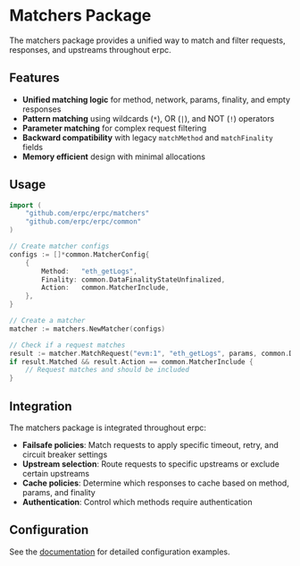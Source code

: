 # Matchers Package

The matchers package provides a unified way to match and filter requests, responses, and upstreams throughout erpc.

## Features

- **Unified matching logic** for method, network, params, finality, and empty responses
- **Pattern matching** using wildcards (`*`), OR (`|`), and NOT (`!`) operators
- **Parameter matching** for complex request filtering
- **Backward compatibility** with legacy `matchMethod` and `matchFinality` fields
- **Memory efficient** design with minimal allocations

## Usage

```go
import (
    "github.com/erpc/erpc/matchers"
    "github.com/erpc/erpc/common"
)

// Create matcher configs
configs := []*common.MatcherConfig{
    {
        Method:   "eth_getLogs",
        Finality: common.DataFinalityStateUnfinalized,
        Action:   common.MatcherInclude,
    },
}

// Create a matcher
matcher := matchers.NewMatcher(configs)

// Check if a request matches
result := matcher.MatchRequest("evm:1", "eth_getLogs", params, common.DataFinalityStateUnfinalized)
if result.Matched && result.Action == common.MatcherInclude {
    // Request matches and should be included
}
```

## Integration

The matchers package is integrated throughout erpc:

- **Failsafe policies**: Match requests to apply specific timeout, retry, and circuit breaker settings
- **Upstream selection**: Route requests to specific upstreams or exclude certain upstreams
- **Cache policies**: Determine which responses to cache based on method, params, and finality
- **Authentication**: Control which methods require authentication

## Configuration

See the [documentation](/config/matchers) for detailed configuration examples. 